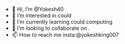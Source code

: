 - 👋 Hi, I’m @Yokesh40
- 👀 I’m interested in could
- 🌱 I’m currently learning could computing
- 💞️ I’m looking to collaborate on .
- 📫 How to reach me insta:@yokeshking007

<!---
Yokesh40/Yokesh40 is a ✨ special ✨ repository because its `README.md` (this file) appears on your GitHub profile.
You can click the Preview link to take a look at your changes.
--->
